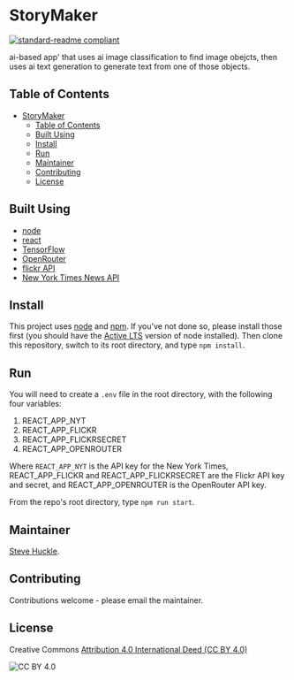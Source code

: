 # StoryMaker

[![standard-readme compliant](https://img.shields.io/badge/readme%20style-standard-brightgreen.svg?style=flat-square)](https://github.com/RichardLitt/standard-readme)

ai-based app' that uses ai image classification to find image obejcts, then uses ai text generation to generate text from one of those objects.

## Table of Contents

- [StoryMaker](#storymaker)
  - [Table of Contents](#table-of-contents)
  - [Built Using](#built-using)
  - [Install](#install)
  - [Run](#run)
  - [Maintainer](#maintainer)
  - [Contributing](#contributing)
  - [License](#license)

## Built Using

- [node](https://nodejs.org/en/)
- [react](https://reactjs.org/)
- [TensorFlow](https://www.tensorflow.org/)
- [OpenRouter](https://openrouter.ai/)
- [flickr API](https://www.flickr.com/services/api/)
- [New York Times News API](https://developer.nytimes.com/apis)

## Install

This project uses [node](http://nodejs.org/) and [npm](https://npmjs.com/). If you've not done so, please install those first (you should have the [Active LTS](https://nodejs.org/en/about/releases/) version of node installed). Then clone this repository, switch to its root directory, and type `npm install`.

## Run

You will need to create a `.env` file in the root directory, with the following four variables:

1. REACT_APP_NYT
2. REACT_APP_FLICKR
3. REACT_APP_FLICKRSECRET
4. REACT_APP_OPENROUTER

Where `REACT_APP_NYT` is the API key for the New York Times, REACT_APP_FLICKR and REACT_APP_FLICKRSECRET are the Flickr API key and secret, and REACT_APP_OPENROUTER is the OpenRouter API key.

From the repo's root directory, type `npm run start`.

## Maintainer

[Steve Huckle](https://huckle.studio/).

## Contributing

Contributions welcome - please email the maintainer.

## License

Creative Commons [Attribution 4.0 International Deed (CC BY 4.0)](https://creativecommons.org/licenses/by/4.0/)

![CC BY 4.0](https://licensebuttons.net/l/by/4.0/80x15.png)
